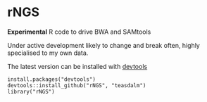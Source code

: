 rNGS
====

**Experimental** R code to drive BWA and SAMtools

Under active development likely to change and break often, highly specialised to my own data.

The latest version can be installed with [devtools](http://www.rstudio.com/products/rpackages/devtools/)

```{R}
install.packages("devtools")
devtools::install_github("rNGS", "teasdalm")
library("rNGS")
```
